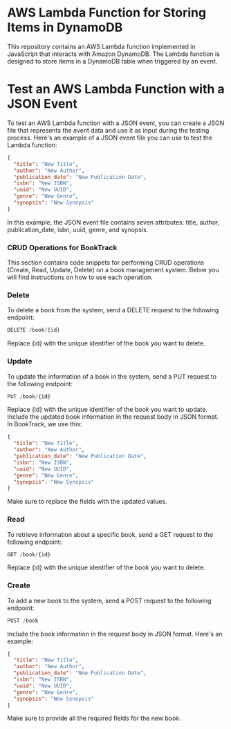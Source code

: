 # AWS Lambda Function for Storing Items in DynamoDB

This repository contains an AWS Lambda function implemented in JavaScript that interacts with Amazon DynamoDB. The Lambda function is designed to store items in a DynamoDB table when triggered by an event.

# Test an AWS Lambda Function with a JSON Event

To test an AWS Lambda function with a JSON event, you can create a JSON file that represents the event data and use it as input during the testing process. Here's an example of a JSON event file you can use to test the Lambda function:

```json
{
  "title": "New Title",
  "author": "New Author",
  "publication_date": "New Publication Date",
  "isbn": "New ISBN",
  "uuid": "New UUID",
  "genre": "New Genre",
  "synopsis": "New Synopsis"
}
```

In this example, the JSON event file contains seven attributes: title, author, publication_date, isbn, uuid, genre, and synopsis.

### CRUD Operations for BookTrack

This section contains code snippets for performing CRUD operations (Create, Read, Update, Delete) on a book management system. Below you will find instructions on how to use each operation.

### Delete

To delete a book from the system, send a DELETE request to the following endpoint:

```javascript
DELETE /book/{id}
```
Replace {id} with the unique identifier of the book you want to delete.

### Update

To update the information of a book in the system, send a PUT request to the following endpoint:

```javascript
PUT /book/{id}
```

Replace {id} with the unique identifier of the book you want to update. Include the updated book information in the request body in JSON format. In BookTrack, we use this:

```json
{
  "title": "New Title",
  "author": "New Author",
  "publication_date": "New Publication Date",
  "isbn": "New ISBN",
  "uuid": "New UUID",
  "genre": "New Genre",
  "synopsis": "New Synopsis"
}
```
Make sure to replace the fields with the updated values.

### Read

To retrieve information about a specific book, send a GET request to the following endpoint:

```javascript
GET /book/{id}
```
Replace {id} with the unique identifier of the book you want to delete.

### Create

To add a new book to the system, send a POST request to the following endpoint:

```javascript
POST /book
```

Include the book information in the request body in JSON format. Here's an example:

```json
{
  "title": "New Title",
  "author": "New Author",
  "publication_date": "New Publication Date",
  "isbn": "New ISBN",
  "uuid": "New UUID",
  "genre": "New Genre",
  "synopsis": "New Synopsis"
}
```
Make sure to provide all the required fields for the new book.
